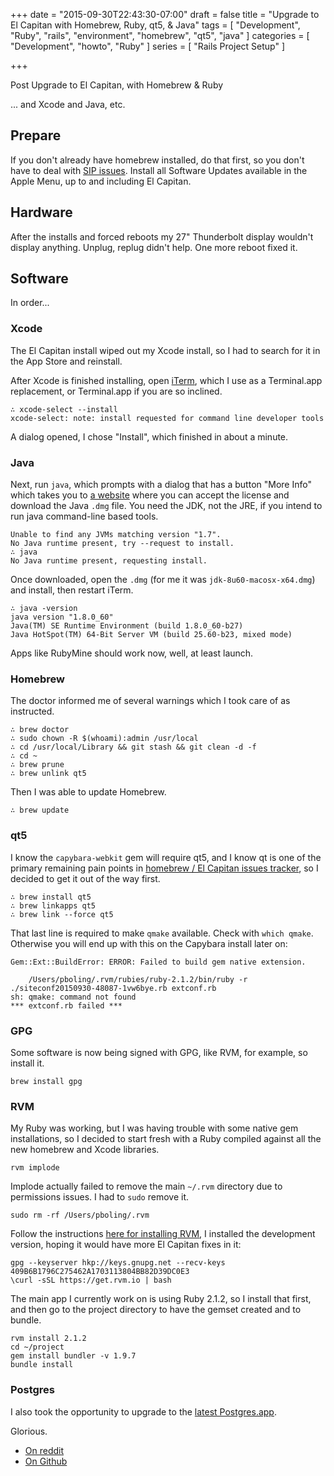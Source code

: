 +++
date = "2015-09-30T22:43:30-07:00"
draft = false
title = "Upgrade to El Capitan with Homebrew, Ruby, qt5, & Java"
tags = [ "Development", "Ruby", "rails", "environment", "homebrew", "qt5", "java" ]
categories = [ "Development", "howto", "Ruby" ]
series = [ "Rails Project Setup" ]

+++

Post Upgrade to El Capitan, with Homebrew & Ruby

... and Xcode and Java, etc.

## Prepare

If you don't already have homebrew installed, do that first, so you don't have to deal with [SIP issues](https://github.com/Homebrew/homebrew/blob/master/share/doc/homebrew/El_Capitan_and_Homebrew.md#if-usrlocal-does-not-exist).
Install all Software Updates available in the Apple Menu, up to and including El Capitan.

## Hardware

After the installs and forced reboots my 27" Thunderbolt display wouldn't display anything.  Unplug, replug didn't help.  One more reboot fixed it.

## Software

In order...

### Xcode

The El Capitan install wiped out my Xcode install, so I had to search for it in the App Store and reinstall.

After Xcode is finished installing, open [iTerm](https://www.iterm2.com/downloads.html), which I use as a Terminal.app replacement, or Terminal.app if you are so inclined.

```
∴ xcode-select --install
xcode-select: note: install requested for command line developer tools
```

A dialog opened, I chose "Install", which finished in about a minute.

### Java

Next, run `java`, which prompts with a dialog that has a button "More Info" which takes you to [a website](http://www.oracle.com/technetwork/java/javase/downloads/jdk8-downloads-2133151.html) where you can accept the license and download the Java `.dmg` file.  You need the JDK, not the JRE, if you intend to run java command-line based tools.

```
Unable to find any JVMs matching version "1.7".
No Java runtime present, try --request to install.
∴ java
No Java runtime present, requesting install.
```

Once downloaded, open the `.dmg` (for me it was `jdk-8u60-macosx-x64.dmg`) and install, then restart iTerm.

```
∴ java -version
java version "1.8.0_60"
Java(TM) SE Runtime Environment (build 1.8.0_60-b27)
Java HotSpot(TM) 64-Bit Server VM (build 25.60-b23, mixed mode)
```

Apps like RubyMine should work now, well, at least launch.

### Homebrew

The doctor informed me of several warnings which I took care of as instructed.

```
∴ brew doctor
∴ sudo chown -R $(whoami):admin /usr/local
∴ cd /usr/local/Library && git stash && git clean -d -f
∴ cd ~
∴ brew prune
∴ brew unlink qt5
```

Then I was able to update Homebrew.

```
∴ brew update
```

### qt5

I know the `capybara-webkit` gem will require qt5, and I know qt is one of the primary remaining pain points in [homebrew / El Capitan issues tracker](https://github.com/Homebrew/homebrew/issues?utf8=✓&q=is%3Aissue+is%3Aopen+Capitan), so I decided to get it out of the way first.

```
∴ brew install qt5
∴ brew linkapps qt5
∴ brew link --force qt5
```

That last line is required to make `qmake` available.  Check with `which qmake`.  Otherwise you will end up with this on the Capybara install later on:

```
Gem::Ext::BuildError: ERROR: Failed to build gem native extension.

    /Users/pboling/.rvm/rubies/ruby-2.1.2/bin/ruby -r ./siteconf20150930-48087-1vw6bye.rb extconf.rb
sh: qmake: command not found
*** extconf.rb failed ***
```

### GPG

Some software is now being signed with GPG, like RVM, for example, so install it.

```
brew install gpg
```

### RVM

My Ruby was working, but I was having trouble with some native gem installations, so I decided to start fresh with a Ruby compiled against all the new homebrew and Xcode libraries.

```
rvm implode
```

Implode actually failed to remove the main `~/.rvm` directory due to permissions issues.  I had to `sudo` remove it.

```
sudo rm -rf /Users/pboling/.rvm
```

Follow the instructions [here for installing RVM](https://rvm.io/rvm/install), I installed the development version, hoping it would have more El Capitan fixes in it:

```
gpg --keyserver hkp://keys.gnupg.net --recv-keys 409B6B1796C275462A1703113804BB82D39DC0E3
\curl -sSL https://get.rvm.io | bash
```

The main app I currently work on is using Ruby 2.1.2, so I install that first, and then go to the project directory to have the gemset created and to bundle.

```
rvm install 2.1.2
cd ~/project
gem install bundler -v 1.9.7
bundle install
```

### Postgres

I also took the opportunity to upgrade to the [latest Postgres.app](http://postgresapp.com/).

Glorious.

* [On reddit](https://www.reddit.com/r/ruby/comments/3n26gt/upgrade_to_el_capitan_with_homebrew_ruby/)
* [On Github](https://gist.github.com/pboling/c2bb179e73f8a6ca94e4)
